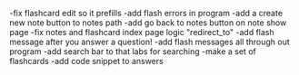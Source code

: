 -fix flashcard edit so it prefills
-add flash errors in program
-add a create new note button to notes path
-add go back to notes button on note show page
-fix notes and flashcard index page logic "redirect_to"
-add flash message after you answer a question!
-add flash messages all through out program
-add search bar to that labs for searching
-make a set of flashcards
-add code snippet to answers

